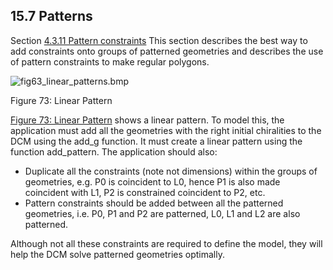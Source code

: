 ## 15.7 Patterns

Section [4.3.11 Pattern constraints](4.3._Logical_constraints.md)
This section describes the best way to add constraints onto groups of patterned geometries and describes the use of pattern constraints to make regular polygons.

![fig63_linear_patterns.bmp](../Resources/Images/2ddcm_manual/Patterns_1.png)

Figure 73: Linear Pattern

[Figure 73: Linear Pattern](#_Ref469735179) shows a linear pattern. 
To model this, the application must add all the geometries with the right initial chiralities to the DCM using the add\_g function. 
It must create a linear pattern using the function add\_pattern. 
The application should also:

- Duplicate all the constraints (note not dimensions) within the groups of geometries, e.g. 
P0 is coincident to L0, hence P1 is also made coincident with L1, P2 is constrained coincident to P2, etc.
- Pattern constraints should be added between all the patterned geometries, i.e. 
P0, P1 and P2 are patterned, L0, L1 and L2 are also patterned.

Although not all these constraints are required to define the model, they will help the DCM solve patterned geometries optimally.

